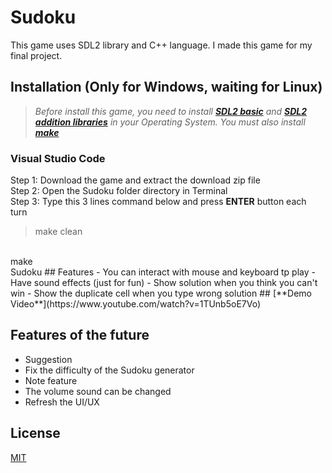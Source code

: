 # Sudoku

This game uses SDL2 library and C++ language. I made this game for my final project.

## Installation (Only for Windows, waiting for Linux)
>*Before install this game, you need to install [**SDL2 basic**](https://lazyfoo.net/tutorials/SDL/01_hello_SDL/index.php)  and [**SDL2 addition libraries**](https://lazyfoo.net/tutorials/SDL/06_extension_libraries_and_loading_other_image_formats/index.php) in your Operating System. You must also install [**make**](https://linuxhint.com/install-use-make-windows/)*
### Visual Studio Code
Step 1: Download the game and extract the download zip file<br/>
Step 2: Open the Sudoku folder directory in Terminal  <br/>
Step 3: Type this 3 lines command below and press **ENTER** button each turn
>make clean
<br/>
make
<br/>
Sudoku
## Features
- You can interact with mouse and keyboard tp play
- Have sound effects (just for fun)
- Show solution when you think you can't win
- Show the duplicate cell when you type wrong solution
## [**Demo Video**](https://www.youtube.com/watch?v=1TUnb5oE7Vo)



## Features of the future
- Suggestion
- Fix the difficulty of the Sudoku generator
- Note feature
- The volume sound can be changed
- Refresh the UI/UX
## License

[MIT](https://choosealicense.com/licenses/mit/)